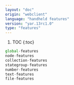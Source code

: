 ```yaml
---
layout: "doc"
origin: "webclient"
language: "handheld features"
version: "yar.13rc1.0"
type: "features"
---
```


1. TOC
{:toc}

```js
global-features
node-features
collection-features
stategroup-features
number-features
text-features
file-features
```
